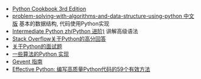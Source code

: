 * [Python Cookbook 3rd Edition](http://python3-cookbook.readthedocs.io/zh_CN/latest/)
* [problem-solving-with-algorithms-and-data-structure-using-python 中文版](https://facert.gitbooks.io/python-data-structure-cn/) 
  基本的数据结构, 代码使用Python实现
* [Intermediate Python zh(Python 进阶)](https://eastlakeside.gitbooks.io/interpy-zh/)
  讲解高级语法
* [Stack Overflow关于Python的高分回答](https://taizilongxu.gitbooks.io/stackoverflow-about-python/)
* [关于Python的面试题](https://github.com/taizilongxu/interview_python)
* [一些算法的Python 实现](https://github.com/qiwsir/algorithm/blob/master/README.md)
* [Gevent 指南](http://xlambda.com/gevent-tutorial/)
* [Effective Python: 编写高质量Python代码的59个有效方法](https://www.amazon.cn/Effective-Python-%E7%BC%96%E5%86%99%E9%AB%98%E8%B4%A8%E9%87%8FPython%E4%BB%A3%E7%A0%81%E7%9A%8459%E4%B8%AA%E6%9C%89%E6%95%88%E6%96%B9%E6%B3%95-%E5%B8%83%E9%9B%B7%E7%89%B9%C2%B7%E6%96%AF%E6%8B%89%E7%89%B9%E9%87%91/dp/B01ASI36QS)
  


